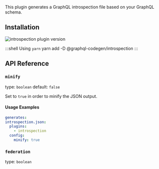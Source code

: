 This plugin generates a GraphQL introspection file based on your GraphQL schema.

## Installation



<img alt="introspection plugin version" src="https://img.shields.io/npm/v/@graphql-codegen/introspection?color=%23e15799&label=plugin&nbsp;version&style=for-the-badge"/>


    
:::shell Using `yarn`
    yarn add -D @graphql-codegen/introspection
:::

## API Reference

### `minify`

type: `boolean`
default: `false`

Set to `true` in order to minify the JSON output.

#### Usage Examples

```yml
generates:
introspection.json:
  plugins:
    - introspection
  config:
    minify: true
```

### `federation`

type: `boolean`


